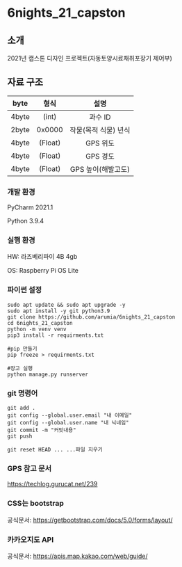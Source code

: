 # 6nights_21_capston

## 소개
2021년 캡스톤 디자인 프로젝트(자동토양시료채취포장기 제어부)

## 자료 구조
|byte|형식|설명|
|:---:|:---:|:---:|
|4byte|(int)|과수 ID|
|2byte | 0x0000 | 작물(목적 식물) 년식 
|4byte|(Float)|GPS 위도|
|4byte|(Float)|GPS 경도|
|4byte|(Float)|GPS 높이(해발고도)|


### 개발 환경
PyCharm 2021.1

Python 3.9.4

### 실행 환경
HW: 라즈베리파이 4B 4gb

OS: Raspberry Pi OS Lite

### 파이썬 설정
```
sudo apt update && sudo apt upgrade -y
sudo apt install -y git python3.9
git clone https://github.com/arumia/6nights_21_capston
cd 6nights_21_capston
python -m venv venv
pip3 install -r requirments.txt

#pip 만들기
pip freeze > requirments.txt

#장고 실행
python manage.py runserver
```

### git 명령어
```
git add .
git config --global.user.email "내 이메일"
git config --global.user.name "내 닉네임"
git commit -m "커밋내용"
git push

git reset HEAD ... ...파일 지우기
```

### GPS 참고 문서
https://techlog.gurucat.net/239

### CSS는 bootstrap
공식문서: https://getbootstrap.com/docs/5.0/forms/layout/

### 카카오지도 API
공식문서: https://apis.map.kakao.com/web/guide/